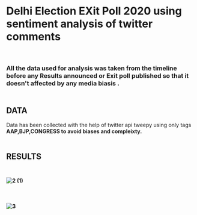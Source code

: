# Delhi Election EXit Poll 2020 using sentiment analysis of twitter comments<br><br>


### All the data used for analysis was taken from the timeline before any Results announced or Exit poll published so that it doesn't affected by any media biasis .<br><br>

## DATA
Data has been collected with the help of twitter api tweepy using only tags <b> AAP,BJP,CONGRESS <b/> to avoid biases and compleixty.<br><br>

## RESULTS<br><br>

![2 (1)](https://user-images.githubusercontent.com/48057022/74515344-6505e400-4f34-11ea-8a74-508d982063fc.png)
<br><br><br><br>
![3](https://user-images.githubusercontent.com/48057022/74515541-c6c64e00-4f34-11ea-8aaf-544edfb1f0ff.png)
